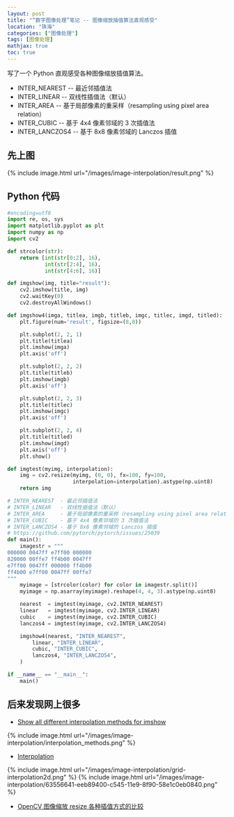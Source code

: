 ```yaml
---
layout: post
title: "“数字图像处理”笔记 -- 图像缩放插值算法直观感受"
location: "珠海"
categories: ["图像处理"]
tags: [图像处理]
mathjax: true
toc: true
---
```


写了一个 Python 直观感受各种图像缩放插值算法。

* INTER_NEAREST  -- 最近邻插值法
* INTER_LINEAR   -- 双线性插值法（默认）
* INTER_AREA     -- 基于局部像素的重采样（resampling using pixel area relation）
* INTER_CUBIC    -- 基于 4x4 像素邻域的 3 次插值法
* INTER_LANCZOS4 -- 基于 8x8 像素邻域的 Lanczos 插值


## 先上图

{% include image.html url="/images/image-interpolation/result.png" %}


## Python 代码

```python
#encoding=utf8
import re, os, sys
import matplotlib.pyplot as plt
import numpy as np
import cv2

def strcolor(str):
    return [int(str[0:2], 16),
            int(str[2:4], 16),
            int(str[4:6], 16)]

def imgshow(img, title="result"):
    cv2.imshow(title, img)
    cv2.waitKey(0)
    cv2.destroyAllWindows()

def imgshow4(imga, titlea, imgb, titleb, imgc, titlec, imgd, titled):
    plt.figure(num='result', figsize=(8,8))

    plt.subplot(2, 2, 1)
    plt.title(titlea)
    plt.imshow(imga)
    plt.axis('off')

    plt.subplot(2, 2, 2)
    plt.title(titleb)
    plt.imshow(imgb)
    plt.axis('off')

    plt.subplot(2, 2, 3)
    plt.title(titlec)
    plt.imshow(imgc)
    plt.axis('off')

    plt.subplot(2, 2, 4)
    plt.title(titled)
    plt.imshow(imgd)
    plt.axis('off')
    plt.show()

def imgtest(myimg, interpolation):
    img = cv2.resize(myimg, (0, 0), fx=100, fy=100,
                     interpolation=interpolation).astype(np.uint8)
    return img

# INTER_NEAREST  - 最近邻插值法
# INTER_LINEAR   - 双线性插值法（默认）
# INTER_AREA     - 基于局部像素的重采样（resampling using pixel area relation）
# INTER_CUBIC    - 基于 4x4 像素邻域的 3 次插值法
# INTER_LANCZOS4 - 基于 8x8 像素邻域的 Lanczos 插值
# https://github.com/pytorch/pytorch/issues/25039
def main():
    imagestr = """
000000 0047ff e7ff00 000000
820000 00ffe7 ff4b00 0047ff
e7ff00 0047ff 000000 ff4b00
ff4b00 e7ff00 0047ff 00ffe7
"""
    myimage = [strcolor(color) for color in imagestr.split()]
    myimage = np.asarray(myimage).reshape(4, 4, 3).astype(np.uint8)

    nearest  = imgtest(myimage, cv2.INTER_NEAREST)
    linear   = imgtest(myimage, cv2.INTER_LINEAR)
    cubic    = imgtest(myimage, cv2.INTER_CUBIC)
    lanczos4 = imgtest(myimage, cv2.INTER_LANCZOS4)

    imgshow4(nearest, "INTER_NEAREST",
        linear, "INTER_LINEAR",
        cubic, "INTER_CUBIC",
        lanczos4, "INTER_LANCZOS4",
    )

if __name__ == "__main__":
    main()

```


## 后来发现网上很多

* [Show all different interpolation methods for imshow](https://matplotlib.org/1.4.1/examples/images_contours_and_fields/interpolation_methods.html)

{% include image.html url="/images/image-interpolation/interpolation_methods.png" %}

* [Interpolation](http://haifengl.github.io/interpolation.html)

{% include image.html url="/images/image-interpolation/grid-interpolation2d.png" %}
{% include image.html url="/images/image-interpolation/63556641-eeb89400-c545-11e9-8f90-58e1c0eb0840.png" %}

* [OpenCV 图像缩放 resize 各种插值方式的比较](https://blog.csdn.net/guyuealian/article/details/85097633)
